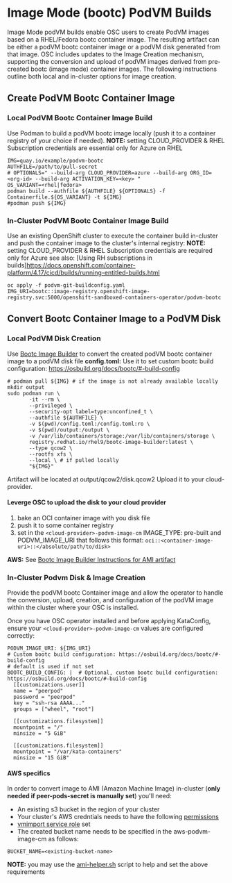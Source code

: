 # Image Mode (bootc) PodVM Builds

Image Mode podVM builds enable OSC users to create PodVM images based
on a RHEL/Fedora bootc container image. The resulting artifact can be either
a podVM bootc container image or a podVM disk generated from that image.
OSC includes updates to the Image Creation mechanism, supporting the
conversion and upload of podVM images derived from pre-created bootc
(image mode) container images.
The following instructions outline both local and in-cluster options
for image creation.

## Create PodVM Bootc Container Image

### **Local** PodVM Bootc Container Image Build

Use Podman to build a podVM bootc image locally (push it to
a container registry of your choice if needed).
**NOTE:** setting CLOUD_PROVIDER & RHEL Subscription credentials are essential only for Azure on RHEL
```
IMG=quay.io/example/podvm-bootc
AUTHFILE=/path/to/pull-secret
# OPTIONALS=" --build-arg CLOUD_PROVIDER=azure --build-arg ORG_ID=<org-id> --build-arg ACTIVATION_KEY=<key> "
OS_VARIANT=<rhel|fedora>
podman build --authfile ${AUTHFILE} ${OPTIONALS} -f Containerfile.${OS_VARIANT} -t ${IMG}
#podman push ${IMG}
```

### **In-Cluster** PodVM Bootc Container Image Build

Use an existing OpenShift cluster to execute the container build
in-cluster and push the container image to the cluster's internal
registry:
**NOTE:** setting CLOUD_PROVIDER & RHEL Subscription credentials are required only for Azure
    see also: [Using RH subscriptions in builds]https://docs.openshift.com/container-platform/4.17/cicd/builds/running-entitled-builds.html
```
oc apply -f podvm-git-buildconfig.yaml
IMG_URI=bootc::image-registry.openshift-image-registry.svc:5000/openshift-sandboxed-containers-operator/podvm-bootc
```

## Convert Bootc Container Image to a PodVM Disk

### **Local** PodVM Disk Creation

Use [Bootc Image Builder](https://github.com/osbuild/bootc-image-builder)
to convert the created podVM bootc container image to a podVM disk file
**config.toml:** Use it to set custom bootc build configuration: https://osbuild.org/docs/bootc/#-build-config
```
# podman pull ${IMG} # if the image is not already available locally
mkdir output
sudo podman run \
       -it --rm \
       --privileged \
       --security-opt label=type:unconfined_t \
       --authfile ${AUTHFILE} \
       -v $(pwd)/config.toml:/config.toml:ro \
       -v $(pwd)/output:/output \
       -v /var/lib/containers/storage:/var/lib/containers/storage \
       registry.redhat.io/rhel9/bootc-image-builder:latest \
       --type qcow2 \
       --rootfs xfs \
       --local \ # if pulled locally
       "${IMG}"
```
Artifact will be located at  output/qcow2/disk.qcow2
Upload it to your cloud-provider.

#### Leverge OSC to upload the disk to your cloud provider
1. bake an OCI container image with you disk file
2. push it to some container registry
3. set in the `<cloud-provider>-podvm-image-cm` IMAGE_TYPE: pre-built and PODVM_IMAGE_URI
that follows this format: `oci::<container-image-uri>::</absolute/path/to/disk>`

**AWS:** See [Bootc Image Builder Instructions for AMI artifact](https://github.com/osbuild/bootc-image-builder?tab=readme-ov-file#amazon-machine-images-amis)

### **In-Cluster** Podvm Disk & Image Creation

Provide the podVM bootc Container image and allow the operator
to handle the conversion, upload, creation, and configuration
of the podVM image within the cluster where your OSC is installed.

Once you have OSC operator installed and before applying KataConfig,
ensure your `<cloud-provider>-podvm-image-cm` values are configured
correctly:
```
PODVM_IMAGE_URI: ${IMG_URI}
# Custom bootc build configuration: https://osbuild.org/docs/bootc/#-build-config
# default is used if not set
BOOTC_BUILD_CONFIG: |  # Optional, custom bootc build configuration: https://osbuild.org/docs/bootc/#-build-config
  [[customizations.user]]
  name = "peerpod"
  password = "peerpod"
  key = "ssh-rsa AAAA..."
  groups = ["wheel", "root"]

  [[customizations.filesystem]]
  mountpoint = "/"
  minsize = "5 GiB"

  [[customizations.filesystem]]
  mountpoint = "/var/kata-containers"
  minsize = "15 GiB"
```

#### AWS specifics

In order to convert image to AMI (Amazon Machine Image) in-cluster (**only needed if peer-pods-secret is manually set**) you'll need:
* An existing s3 bucket in the region of your cluster
* Your cluster's AWS credntials needs to have the following [permissions](https://docs.aws.amazon.com/vm-import/latest/userguide/required-permissions.html#iam-permissions-image)
* [vmimport service role](https://docs.aws.amazon.com/vm-import/latest/userguide/required-permissions.html#vmimport-role) set
* The created bucket name needs to be specified in the aws-podvm-image-cm as follows:
```
BUCKET_NAME=<existing-bucket-name>
```

**NOTE:** you may use the [ami-helper.sh](../../../../scripts/ami-helper/ami-helper.sh) script to help and set the above requirements
